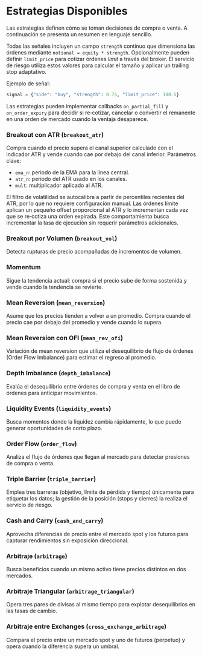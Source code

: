 # Estrategias Disponibles

Las estrategias definen cómo se toman decisiones de compra o venta. A
continuación se presenta un resumen en lenguaje sencillo.

Todas las señales incluyen un campo `strength` continuo que dimensiona las
órdenes mediante `notional = equity * strength`. Opcionalmente pueden definir
`limit_price` para cotizar órdenes *limit* a través del broker. El servicio de
riesgo utiliza estos valores para calcular el tamaño y aplicar un trailing stop
adaptativo.

Ejemplo de señal:

```python
signal = {"side": "buy", "strength": 0.75, "limit_price": 100.5}
```

Las estrategias pueden implementar callbacks `on_partial_fill` y
`on_order_expiry` para decidir si re‑cotizar, cancelar o convertir el remanente
en una orden de mercado cuando la ventaja desaparece.

### Breakout con ATR (`breakout_atr`)
Compra cuando el precio supera el canal superior calculado con el indicador
ATR y vende cuando cae por debajo del canal inferior.
Parámetros clave:

- `ema_n`: periodo de la EMA para la línea central.
- `atr_n`: periodo del ATR usado en los canales.
- `mult`: multiplicador aplicado al ATR.

El filtro de volatilidad se autocalibra a partir de percentiles recientes del
ATR, por lo que no requiere configuración manual. Las órdenes límite aplican un
pequeño offset proporcional al ATR y lo incrementan cada vez que se re‑cotiza
una orden expirada. Este comportamiento busca incrementar la tasa de ejecución
sin requerir parámetros adicionales.

### Breakout por Volumen (`breakout_vol`)
Detecta rupturas de precio acompañadas de incrementos de volumen.

### Momentum
Sigue la tendencia actual: compra si el precio sube de forma sostenida y
vende cuando la tendencia se revierte.

### Mean Reversion (`mean_reversion`)
Asume que los precios tienden a volver a un promedio. Compra cuando el
precio cae por debajo del promedio y vende cuando lo supera.

### Mean Reversion con OFI (`mean_rev_ofi`)
Variación de mean reversion que utiliza el desequilibrio de flujo de órdenes
(Order Flow Imbalance) para estimar el regreso al promedio.

### Depth Imbalance (`depth_imbalance`)
Evalúa el desequilibrio entre órdenes de compra y venta en el libro de
órdenes para anticipar movimientos.

### Liquidity Events (`liquidity_events`)
Busca momentos donde la liquidez cambia rápidamente, lo que puede generar
oportunidades de corto plazo.

### Order Flow (`order_flow`)
Analiza el flujo de órdenes que llegan al mercado para detectar presiones de
compra o venta.

### Triple Barrier (`triple_barrier`)
Emplea tres barreras (objetivo, límite de pérdida y tiempo) únicamente para
etiquetar los datos; la gestión de la posición (stops y cierres) la realiza el
servicio de riesgo.

### Cash and Carry (`cash_and_carry`)
Aprovecha diferencias de precio entre el mercado spot y los futuros para
capturar rendimientos sin exposición direccional.

### Arbitraje (`arbitrage`)
Busca beneficios cuando un mismo activo tiene precios distintos en dos
mercados.

### Arbitraje Triangular (`arbitrage_triangular`)
Opera tres pares de divisas al mismo tiempo para explotar desequilibrios en
las tasas de cambio.

### Arbitraje entre Exchanges (`cross_exchange_arbitrage`)
Compara el precio entre un mercado spot y uno de futuros (perpetuo) y opera
cuando la diferencia supera un umbral.

